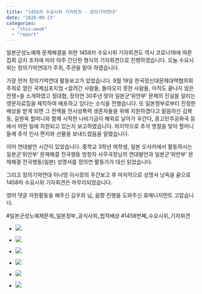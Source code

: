 ```yaml
---
title: "1458차 수요시위 기자회견 - 정의기억연대"
date: "2020-09-23"
categories: 
  - "this-week"
  - "report"
---
```


일본군성노예제 문제해결을 위한 1458차 수요시위 기자회견도 역시 코로나19에 따른 집회 금지 조치에 따라 아주 간단한 형식의 기자회견으로 진행하였습니다. 오늘 수요시위는 정의기억연대가 주최, 주관을 맡아 하였습니다.

가장 먼저 정의기억연대 활동보고가 있었습니다. 9월 19일 한국정신대문제대책협의회 주최로 열린 국제심포지엄 <끌려간 사람들, 돌아오지 못한 사람들, 아직도 끝나지 않은 전쟁>을 소개하였고 정대협, 정의연 30주년 맞아 일본군‘위안부’ 문제의 진실을 알리는 영문자료집을 제작하여 배포하고 있다는 소식을 전했습니다. 또 일본정부로부터 진정한 배상을 받게 되면 그 전액을 전시성폭력 생존자들을 위해 지원하겠다고 말씀하신 김복동, 길원옥 할머니와 함께 시작한 나비기금이 해외로 날아가 우간다, 콩고민주공화국 등에서 어떤 일에 지원되고 있는지 보고하였습니다. 마지막으로 추석 명절을 맞아 할머니들께 추석 인사 편지와 선물을 보내드렸음을 알렸습니다.

이어 연대발언 시간이 있었습니다. 중학교 3학년 여학생, 일본 오사카에서 활동하시는 일본군‘위안부’ 문제해결 전국행동 방청자 사무국장님의 연대발언과 일본군‘위안부’ 문제해결 전국행동(일본) 성명서를 정의연 활동가가 대신 읽었습니다.

그리고 정의기억연대 이나영 이사장의 주간보고 후 마지막으로 성명서 낭독을 끝으로 1458차 수요시위 기자회견은 마무리되었습니다.

영어 댓글 자원활동을 해주신 김우희 님, 음향 진행을 도와주신 휴매니지먼트 고맙습니다.

#일본군성노예제문제\_일본정부\_공식사죄\_법적배상 #1458번째\_수요시위\_기자회견

- ![](http://womenandwar.net/kr/wp-content/uploads/2020/10/크기변환IMGP0023.jpg)
    
- ![](http://womenandwar.net/kr/wp-content/uploads/2020/10/크기변환IMGP0039.jpg)
    
- ![](http://womenandwar.net/kr/wp-content/uploads/2020/10/크기변환IMGP0071.jpg)
    
- ![](http://womenandwar.net/kr/wp-content/uploads/2020/10/크기변환IMGP0113.jpg)
    
- ![](http://womenandwar.net/kr/wp-content/uploads/2020/10/크기변환IMGP9926.jpg)
    
- ![](http://womenandwar.net/kr/wp-content/uploads/2020/10/크기변환IMGP9930.jpg)
